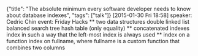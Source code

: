 {"title": "The absolute minimum every software developer needs to know about database indexes", "tags": ["talk"]}
[2015-01-30 Fri 18:58]
speaker: Cedric Chin
event: Friday Hacks
** two data structures
double linked list
balanced search tree
hash table (only equality)
** concatenated indexes
index in such a way that the left-most index is always used
** index on a function
index on fullname, where fullname is a custom function that combines two columns
